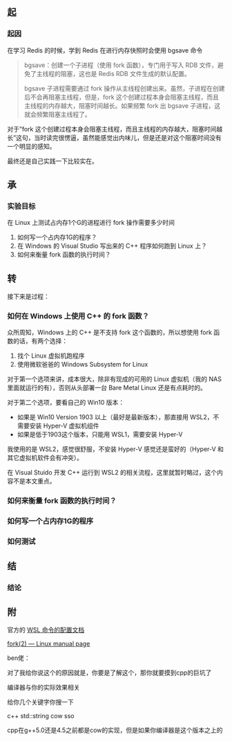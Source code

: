 ## 起

### 起因

在学习 Redis 的时候，学到 Redis 在进行内存快照时会使用 bgsave 命令

> bgsave：创建一个子进程（使用 fork 函数），专门用于写入 RDB 文件，避免了主线程的阻塞，这也是 Redis RDB 文件生成的默认配置。
>
> bgsave 子进程需要通过 fork 操作从主线程创建出来。虽然，子进程在创建后不会再阻塞主线程，但是，fork 这个创建过程本身会阻塞主线程，而且主线程的内存越大，阻塞时间越长。如果频繁 fork 出 bgsave 子进程，这就会频繁阻塞主线程了。

对于”fork 这个创建过程本身会阻塞主线程，而且主线程的内存越大，阻塞时间越长”这句，当时读完很愣逼，虽然能感觉出内味儿，但是还是对这个阻塞时间没有一个明显的感知。

最终还是自己实践一下比较实在。

## 承

### 实验目标

在 Linux 上测试占内存1个G的进程进行 fork 操作需要多少时间

1. 如何写一个占内存1G的程序？
2. 在 Windows 的 Visual Studio 写出来的 C++ 程序如何跑到 Linux 上？
3. 如何来衡量 fork 函数的执行时间？

## 转

接下来是过程：

### 如何在 Windows 上使用 C++ 的 fork 函数？

众所周知，Windows 上的 C++ 是不支持 fork 这个函数的，所以想使用 fork 函数的话，有两个选择：

1. 找个 Linux 虚拟机跑程序
2. 使用微软爸爸的 Windows Subsystem for Linux

对于第一个选项来讲，成本很大，除非有现成的可用的 Linux 虚拟机（我的 NAS 里面就运行的有），否则从头部署一台 Bare Metal Linux 还是有点耗时的。

对于第二个选项，要看自己的 Win10 版本：

- 如果是 Win10 Version 1903 以上（最好是最新版本），那直接用 WSL2，不需要安装 Hyper-V 虚拟机组件
- 如果是低于1903这个版本，只能用 WSL1，需要安装 Hyper-V

我使用的是 WSL2，感觉很舒服，不安装 Hyper-V 感觉还是蛮好的（Hyper-V 和其它虚拟机软件会有冲突）。

在 Visual Stuido 开发 C++ 运行到 WSL2 的相关流程，这里就暂时略过，这个内容不是本文重点。

### 如何来衡量 fork 函数的执行时间？



### 如何写一个占内存1G的程序



### 如何测试



## 结

### 结论



## 附

官方的 [WSL 命令的配置文档](https://docs.microsoft.com/en-us/windows/wsl/wsl-config#set-a-default-distribution)

[fork(2) — Linux manual page](https://man7.org/linux/man-pages/man2/fork.2.html#top_of_page)

ben佬：

对了我给你说这个的原因就是，你要是了解这个，那你就要摸到cpp的巨坑了

编译器与你的实际效果相关

给你几个关键字你搜一下

c++  std::string cow sso

cpp在g++5.0还是4.5之前都是cow的实现，但是如果你编译器是这个版本之上的